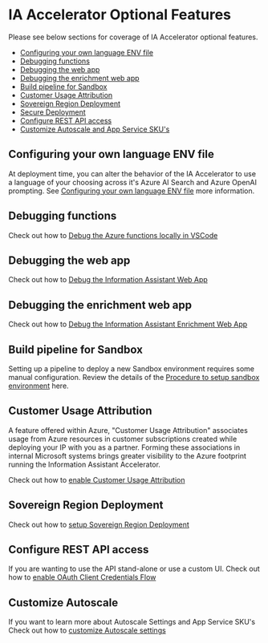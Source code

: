 # IA Accelerator Optional Features

Please see below sections for coverage of IA Accelerator optional features.

* [Configuring your own language ENV file](#configuring-your-own-language-env-file)
* [Debugging functions](#debugging-functions)
* [Debugging the web app](#debugging-the-web-app)
* [Debugging the enrichment web app](#debugging-the-enrichment-web-app)
* [Build pipeline for Sandbox](#build-pipeline-for-sandbox)
* [Customer Usage Attribution](#customer-usage-attribution)
* [Sovereign Region Deployment](#sovereign-region-deployment)
* [Secure Deployment](#secure-deployment)
* [Configure REST API access](#configure-rest-api-access)
* [Customize Autoscale and App Service SKU's](#customize-autoscale)

## Configuring your own language ENV file

At deployment time, you can alter the behavior of the IA Accelerator to use a language of your choosing across it's Azure AI Search and Azure OpenAI prompting. See [Configuring your own language ENV file](/docs/features/configuring_language_env_files.md) more information.

## Debugging functions

Check out how to [Debug the Azure functions locally in VSCode](/docs/function_debug.md)

## Debugging the web app

Check out how to [Debug the Information Assistant Web App](/docs/webapp_debug.md)

## Debugging the enrichment web app

Check out how to [Debug the Information Assistant Enrichment Web App](/docs/container_webapp_debug.md)

## Build pipeline for Sandbox

Setting up a pipeline to deploy a new Sandbox environment requires some manual configuration. Review the details of the [Procedure to setup sandbox environment](/docs/deployment/setting_up_sandbox_environment.md) here.

## Customer Usage Attribution

A feature offered within Azure, "Customer Usage Attribution" associates usage from Azure resources in customer subscriptions created while deploying your IP with you as a partner. Forming these associations in internal Microsoft systems brings greater visibility to the Azure footprint running the Information Assistant Accelerator.

Check out how to [enable Customer Usage Attribution](/docs/features/enable_customer_usage_attribution.md)

## Sovereign Region Deployment

Check out how to [setup Sovereign Region Deployment](/docs/deployment/enable_sovereign_deployment.md)

## Configure REST API access

If you are wanting to use the API stand-alone or use a custom UI.
Check out how to [enable OAuth Client Credentials Flow](/docs/deployment/client_credentials_flow.md)

## Customize Autoscale

If you want to learn more about Autoscale Settings and App Service SKU's
Check out how to [customize Autoscale settings](/docs/deployment/autoscale_sku.md)
